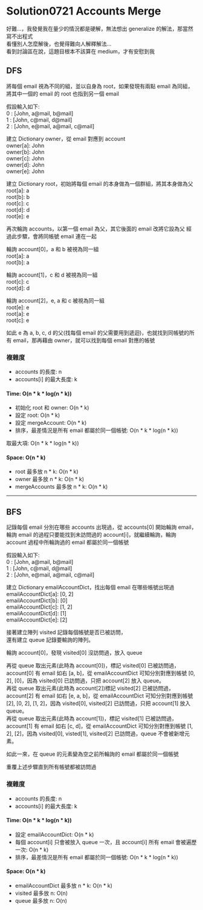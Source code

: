 # Solution0721 Accounts Merge

好難...，我發覺我在量少的情況都是硬解，無法想出 generalize 的解法，那當然寫不出程式  
看懂別人怎麼解後，也覺得難向人解釋解法...  
看到討論區在說，這題目根本不該算在 medium，才有安慰到我

## DFS

將每個 email 視為不同的組，並以自身為 root，如果發現有兩點 email 為同組，將其中一個的 email 的 root 也指到另一個 email

假設輸入如下:  
0 : [John, a@mail, b@mail]  
1 : [John, c@mail, d@mail]  
2 : [John, e@mail, a@mail, c@mail]  

建立 Dictionary owner，從 email 對應到 account  
owner[a]: John  
owner[b]: John  
owner[c]: John  
owner[d]: John  
owner[e]: John  

建立 Dictionary root，初始將每個 email 的本身做為一個群組，將其本身做為父  
root[a]: a  
root[b]: b  
root[c]: c  
root[d]: d  
root[e]: e  

再次輪詢 accounts，以第一個 email 為父，其它後面的 email 改將它設為父
經過此步驟，會將同帳號 email 連在一起  

輪詢 account[0]，a 和 b 被視為同一組  
root[a]: a  
root[b]: a  

輪詢 account[1]，c 和 d 被視為同一組  
root[c]: c  
root[d]: d  

輪詢 account[2]，e, a 和 c 被視為同一組  
root[e]: e  
root[a]: e  
root[c]: e  

如此 e 為 a, b, c, d 的父(找每個 email 的父需要用到遞迴)，也就找到同帳號的所有 email，那再藉由 owner，就可以找到每個 email 對應的帳號

### 複雜度
- accounts 的長度: n
- accounts[i] 的最大長度: k

#### Time: O(n * k * log(n * k))
- 初始化 root 和 owner: O(n * k)
- 設定 root: O(n * k)
- 設定 mergeAccount: O(n * k)
- 排序，最差情況是所有 email 都屬於同一個帳號: O(n * k * log(n * k))

取最大項: O(n * k * log(n * k))

#### Space: O(n * k)
- root 最多放 n * k: O(n * k)
- owner 最多放 n * k: O(n * k)
- mergeAccounts 最多放 n * k: O(n * k)

---

## BFS

記錄每個 email 分別在哪些 accounts 出現過，從 accounts[0] 開始輪詢 email，輪詢 email 的過程只要能找到未訪問過的 account[i]，就繼續輪詢，輪詢 account 過程中所輪詢過的 email 都屬於同一個帳號  

假設輸入如下:  
0 : [John, a@mail, b@mail]  
1 : [John, c@mail, d@mail]  
2 : [John, e@mail, a@mail, c@mail]  

建立 Dictionary emailAccountDict，找出每個 email 在哪些帳號出現過  
emailAccountDict[a]: [0, 2]  
emailAccountDict[b]: [0]  
emailAccountDict[c]: [1, 2]  
emailAccountDict[d]: [1]  
emailAccountDict[e]: [2]  

接著建立陣列 visited 記錄每個帳號是否已被訪問，  
還有建立 queue 記錄要輸詢的陣列。

輪詢 account[0]，發現 visited[0] 沒訪問過，放入 queue  

再從 queue 取出元素(此時為 account[0])，標記 visited[0] 已被訪問過，  
account[0] 有 email 如右 [a, b]，從 emailAccountDict 可知分別對應到帳號 [0, 2], [0]，因為 visited[0] 已訪問過，只把 account[2] 放入 queue。  
再從 queue 取出元素(此時為 account[2])標記 visited[2] 已被訪問過，  
account[2] 有 email 如右 [e, a, b]，從 emailAccountDict 可知分別對應到帳號 [2], [0, 2], [1, 2]，因為 visited[0], visited[2] 已訪問過，只把 account[1] 放入 queue。  
再從 queue 取出元素(此時為 account[1])，標記 visited[1] 已被訪問過，  
account[1] 有 email 如右 [c, d]，從 emailAccountDict 可知分別對應到帳號 [1, 2], [2]，因為 visited[0], visted[1], visited[2] 已訪問過，queue 不會被新增元素。

如此一來，在 queue 的元素變為空之前所輪詢的 email 都屬於同一個帳號  

重覆上述步驟直到所有帳號都被訪問過  

### 複雜度
- accounts 的長度: n
- accounts[i] 的最大長度: k

#### Time: O(n * k * log(n * k))
- 設定 emailAccountDict: O(n * k)
- 每個 account[i] 只會被放入 queue 一次，且 account[i] 所有 email 會被遍歷一次: O(n * k)
- 排序，最差情況是所有 email 都屬於同一個帳號: O(n * k * log(n * k))

#### Space: O(n * k)
- emailAccountDict 最多放 n * k: O(n * k)
- visited 最多放 n: O(n)
- queue 最多放 n: O(n)